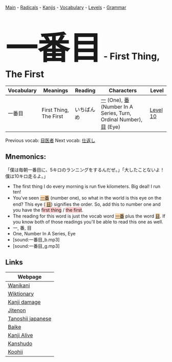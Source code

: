 <style> bigfont {font-size: 100px}</style>
[Main](../README.md) -
[Radicals](../radicals.md) -
[Kanjis](../kanjis.md) -
[Vocabulary](../vocabulary.md) -
[Levels](../levels.md) -
[Grammar](../grammar.md)
# <bigfont> 一番目</bigfont> - First Thing, The First 

| Vocabulary | Meanings | Reading | Characters | Level |
| --- | --- | --- | --- | --- |
| 一番目 | First Thing, The First | いちばんめ |  [一](../kanjis/一.md) (One), [番](../kanjis/番.md) (Number In A Series, Turn, Ordinal Number), [目](../kanjis/目.md) (Eye) | [Level 10](../levels/wk_level10.md) |

Previous vocab: [目医者](目医者.md) Next vocab: [仕返し](仕返し.md) 

## Mnemonics:
「僕は毎朝一番目に、5キロのランニングをするんだぜ。」「大したことないよ！僕は10キロ走るよ。」
* The first thing I do every morning is run five kilometers. Big deal! I run ten!
* You've seen <span style="background-color:#fed8b1"> [一番](https://jisho.org/search/一番)</span> (number one), so what in the world is this eye on the end? This eye (<span style="background-color:#fed8b1"> [目](https://jisho.org/search/目)</span>) signifies the order. So, add this to number one and you have the <span style="background-color:#ffcccb"> first thing</span> / <span style="background-color:#ffcccb"> the first</span>.
* The reading for this word is just the vocab word <span style="background-color:#fed8b1"> [一番](https://jisho.org/search/一番)</span> plus the word <span style="background-color:#fed8b1"> [目](https://jisho.org/search/目)</span>. If you know both of those readings you'll be able to read this one as well.
* 一, 番, 目
* One, Number In A Series, Eye
* [sound:一番目_b.mp3]
* [sound:一番目_g.mp3]


## Links 

| Webpage |
| --- |
| [Wanikani          ](https://www.wanikani.com/kanji/一番目) |
| [Wiktionary        ](https://en.wiktionary.org/wiki/一番目) |
| [Kanji damage      ](http://www.kanjidamage.com/kanji/search?utf8=✓&q=一番目) |
| [Jitenon           ](https://jitenon.com/kanji/一番目) |
| [Tanoshii japanese ](https://www.tanoshiijapanese.com/dictionary/kanji.cfm?k=一番目) |
| [Baike             ](https://baike.baidu.com/item/一番目) |
| [Kanji Alive       ](https://app.kanjialive.com/一番目) |
| [Kanshudo          ](https://www.kanshudo.com/searchmn?q=一番目) |
| [Koohii            ](https://kanji.koohii.com/study/kanji/一番目) |
